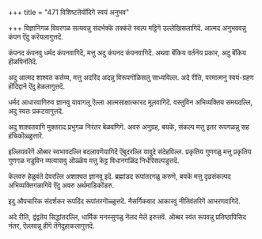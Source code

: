 +++
title = "471 विशिष्टतॆयॊंदिगॆ स्वयं अनुभव"

+++
विज्ञानिगळ विवरगळ सत्यवन्नु संदर्भक्कॆ तक्कंतॆ स्वल्प मट्टिगॆ उल्लेखिसलागिदॆ. आत्मद अनुभववन्नु कंपन ऎंदु करॆयलागुत्तदॆ.

कंपनद कंपनवु धर्मद कंपनवागिदॆ, मत्तु अदु कंपनद कंपनवागिदॆ. अथवा बॆंकिय वर्तनॆय प्रकार, अदु बॆंकिय हॊळपिनंतिदॆ.

अदु आत्मद शाश्वत कर्तव्य, मत्तु अदरिंद अदन्नु विरूपगॊळिसलु साध्यविल्ल. अदे रीति, परमात्मनु स्वयं-ग्रहण हॊंदिद्दानॆ ऎंदु हेळलागुत्तदॆ.

धर्मद आधारवागिरुव ज्ञानवु यावागलू ऎल्ला आत्मसाक्षात्कारद मूलवागिदॆ. वस्तुविन अभिव्यक्तिय समयदल्लि, अदु स्वतः प्रकटवागुत्तदॆ.

अदु शाश्वतवागि मुक्तराद प्रभुगळ निरंतर बॆळवणिगॆ. अवरु अनुग्रह, बयकॆ, संकल्प मत्तु इतर रूपगळन्नु सह हंचिकॊळ्ळुत्तारॆ.

इल्लियवरॆगॆ ऒब्बर स्वभावदल्लि बदलावणॆयागिदॆ ऎंबुदरल्लि यावुदे संदेहविल्ल. प्रकृतिय गुणगळु मत्तु प्रकृतिय गुणगळ नडुविन व्यत्यासवु ऒळ्ळॆय मत्तु कॆट्ट विधानगळिंद निर्धरिसल्पडुत्तदॆ.

कॆलवरु हेळुवंतॆ देवरल्लि अशाश्वत ज्ञानवू इदॆ. ब्रह्मांडद रूपांतरगळु करुणॆ, बयकॆ मत्तु दृढसंकल्पद अभिव्यक्तिगळागिवॆ ऎंदु अवरु अर्थमाडिकॊंडरु.

इदु औपचारिक संदर्शकर रूपदिंद रूपांतरगॊळ्ळुत्तदॆ. नैसर्गिकवाद आकारवु नीतिवंतरिगॆ आभरणवागिदॆ.

अदे रीति, द्वंद्वतॆय सिद्धांतदल्लि, धार्मिक मनस्सुगळु नॆलद मेलॆ इरुत्तवॆ. ऒब्बर स्वंत रूपवन्नु प्रतिष्ठापिसिद नंतर, ऎल्लवन्नू हीगॆ तॆगॆदुहाकलागुत्तदॆ.

